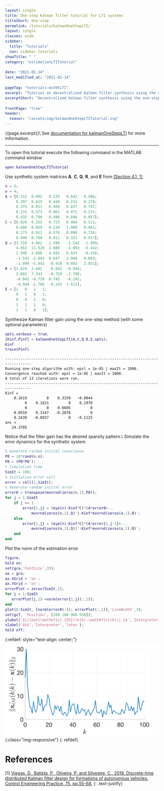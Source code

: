 ```yaml
---
layout: single
title: One-step Kalman filter tutorial for LTI systems
titleShort: One-step   
permalink: /tutorials/kalmanOneStepLTI/
layout: single
classes: wide
sidebar:
  title: "Tutorials"
  nav: sidebar-tutorials
showTitle: " "
category: "estimationLTITutorial"

date: "2021-02-14"
last_modified_at: "2021-02-14"

pageTag: "tutorials-estOSLTI"
excerpt: "Tutorial on decentralized Kalman filter synthesis using the one-step method."
excerptShort: "Decentralized Kalman filter synthesis using the one-step method."

frontPage: "true"
header:
  teaser: "/assets/img/kalmanOneStepLTITutorial.svg"
---
```

{{page.excerpt}}\\
See [documentation for kalmanOneStepLTI](/documentation/kalmanOneStepLTI/) for more information.

***

To open this tutorial execute the following command in the MATLAB command window
~~~m
open kalmanOneStepLTITutorial
~~~


Use synthetic system matrices $\mathbf{A}$, $\mathbf{C}$, $\mathbf{Q}$, $\mathbf{R}$, and $\mathbf{E}$ from [[Section 4.1, 1]](#references)
~~~m
n = 5;
o = 4;
A = [0.152  0.092   0.235   0.642   0.506;
     0.397  0.615   0.448   0.221   0.279;
     0.375  0.011   0.569   0.837   0.747;
     0.131  0.573   0.061   0.971   0.237;
     0.435  0.790   0.496   0.846   0.957];
C = [0.620  0.255   0.725   0.404   0.511;
     0.600  0.859   0.230   1.988   0.061;
     0.173  0.911   0.576   0.090   0.726;
     0.090  0.700   0.811   0.321   0.557];
Q = [3.318  4.662   1.598   -1.542  -1.999;
     4.662  11.520  2.608   -2.093  -5.442;
     1.598  2.608   4.691   0.647   -0.410;
     -1.542 -2.093  0.647   2.968   0.803;
     -1.999 -5.442  -0.410  0.803   2.851];
R = [3.624  2.601   -0.042  -0.944;
     2.601  7.343   -0.729  -2.786;
     -0.042 -0.729  0.745   -0.242;
     -0.944 -2.786  -0.242  1.612];
E = [1   0   1   1;
     0   1   0   1;
     0   0   1   0;
     1   1   1   0;
     1   1   0   1];
~~~

Synthesize Kalman filter gain using the one-step method (with some optional parameters)
~~~m
opts.verbose = true;
[Kinf,Pinf] = kalmanOneStepLTI(A,C,Q,R,E,opts);
Kinf
trace(Pinf)
~~~
~~~text
----------------------------------------------------------------------------------
Running one-step algorithm with: epsl = 1e-05 | maxIt = 1000.
Convergence reached with: epsl = 1e-05 | maxIt = 1000.
A total of 13 iterations were run.
----------------------------------------------------------------------------------
Kinf =
    0.1619         0    0.3159   -0.0044
         0    0.1621         0    0.1978
         0         0    0.6605         0
    0.0558    0.3147   -0.2876         0
    0.3430   -0.0937         0   -0.1125
ans =
   24.3705
~~~
Notice that the filter gain has the desired sparsity pattern.\\
Simulate the error dynamics for the synthetic system
~~~m
% Generate random initial covariance
P0 = 10*rand(n,n);
P0 = (P0*P0');
% Simulation time
SimIt = 100;
% Initialise error cell
error = cell(1,SimIt);
% Generate random initial error
error0 = transpose(mvnrnd(zeros(n,1),P0));
for j = 1:SimIt
    if j == 1
        error{1,j} = (eye(n)-Kinf*C)*(A*error0+...
            mvnrnd(zeros(n,1),Q)')-Kinf*mvnrnd(zeros(o,1),R)';
    else
        error{1,j} = (eye(n)-Kinf*C)*(A*error{1,j-1}+...
            mvnrnd(zeros(n,1),Q))'-Kinf*mvnrnd(zeros(o,1),R)';
    end
end
~~~
Plot the norm of the estimation error
~~~m
figure;
hold on;
set(gca,'FontSize',35);
ax = gca;
ax.XGrid = 'on';
ax.YGrid = 'on';
errorPlot = zeros(SimIt,1);
for j = 1:SimIt
   errorPlot(j,1) =norm(error{1,j}(:,1));
end
plot(0:SimIt, [norm(error0(:)); errorPlot(:,1)],'LineWidth',3);
set(gcf, 'Position', [100 100 900 550]);
ylabel('$\|\hat{\mathbf{x}_{OS}}(k|k)-\mathbf{x}(k)\|_2$','Interpreter','latex');
xlabel('$k$','Interpreter','latex');
hold off;
~~~
{:refdef: style="text-align: center;"}
![image-title-here](/assets/img/kalmanOneStepLTITutorial.svg){:class="img-responsive"}
{: refdef}

# References
[1] <a href="https://www.sciencedirect.com/science/article/pii/S0967066118300571" target="_blank">Viegas, D., Batista, P., Oliveira, P. and Silvestre, C., 2018. Discrete-time distributed Kalman filter design for formations of autonomous vehicles. Control Engineering Practice, 75, pp.55-68.</a>
{: .text-justify}
